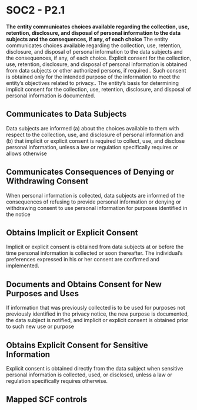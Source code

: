 # SOC2 - P2.1
**The entity communicates choices available regarding the collection, use, retention, disclosure, and disposal of personal information to the data subjects and the consequences, if any, of each choice**
The entity communicates choices available regarding the collection, use, retention, disclosure, and disposal of personal information to the data subjects and the consequences, if any, of each choice. Explicit consent for the collection, use, retention, disclosure, and disposal of personal information is obtained from data subjects or other authorized persons, if required.. Such consent is obtained only for the intended purpose of the information to meet the entity’s objectives related to privacy.. The entity’s basis for determining implicit consent for the collection, use, retention, disclosure, and disposal of personal information is documented.
## Communicates to Data Subjects
Data subjects are informed (a) about the choices available to them with respect to the collection, use, and disclosure of personal information and (b) that implicit or explicit consent is required to collect, use, and disclose personal information, unless a law or regulation specifically requires or allows otherwise
## Communicates Consequences of Denying or Withdrawing Consent
When personal information is collected, data subjects are informed of the consequences of refusing to provide personal information or denying or withdrawing consent to use personal information for purposes identified in the notice
## Obtains Implicit or Explicit Consent
Implicit or explicit consent is obtained from data subjects at or before the time personal information is collected or soon thereafter. The individual’s preferences expressed in his or her consent are confirmed and implemented.
## Documents and Obtains Consent for New Purposes and Uses
If information that was previously collected is to be used for purposes not previously identified in the privacy notice, the new purpose is documented, the data subject is notified, and implicit or explicit consent is obtained prior to such new use or purpose
## Obtains Explicit Consent for Sensitive Information
Explicit consent is obtained directly from the data subject when sensitive personal information is collected, used, or disclosed, unless a law or regulation specifically requires otherwise.
## Mapped SCF controls